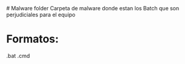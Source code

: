 <core>
# Malware folder
Carpeta de malware donde estan los Batch que son perjudiciales para el equipo

# Formatos:
.bat
.cmd
